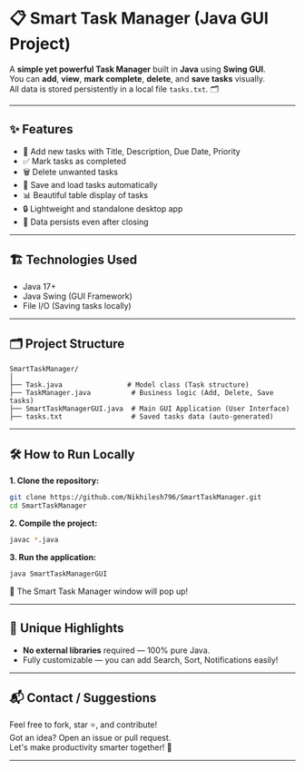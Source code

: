 # 📋 Smart Task Manager (Java GUI Project)

A **simple yet powerful Task Manager** built in **Java** using **Swing GUI**.  
You can **add**, **view**, **mark complete**, **delete**, and **save tasks** visually.  
All data is stored persistently in a local file `tasks.txt`. 🗂️

---

## ✨ Features

- 📝 Add new tasks with Title, Description, Due Date, Priority
- ✅ Mark tasks as completed
- 🗑️ Delete unwanted tasks
- 📄 Save and load tasks automatically
- 📊 Beautiful table display of tasks
- 🔒 Lightweight and standalone desktop app
- 💾 Data persists even after closing

---

## 🏗️ Technologies Used

- Java 17+
- Java Swing (GUI Framework)
- File I/O (Saving tasks locally)

---

## 🗂️ Project Structure

```
SmartTaskManager/
│
├── Task.java                # Model class (Task structure)
├── TaskManager.java          # Business logic (Add, Delete, Save tasks)
├── SmartTaskManagerGUI.java  # Main GUI Application (User Interface)
├── tasks.txt                 # Saved tasks data (auto-generated)
```

---

## 🛠️ How to Run Locally

**1. Clone the repository:**
```bash
git clone https://github.com/Nikhilesh796/SmartTaskManager.git
cd SmartTaskManager
```

**2. Compile the project:**
```bash
javac *.java
```

**3. Run the application:**
```bash
java SmartTaskManagerGUI
```

🎉 The Smart Task Manager window will pop up!

---

## 🚀 Unique Highlights

- **No external libraries** required — 100% pure Java.
- Fully customizable — you can add Search, Sort, Notifications easily!


---

## 📬 Contact / Suggestions

Feel free to fork, star ⭐, and contribute!  
Got an idea? Open an issue or pull request.  
Let's make productivity smarter together! 🚀

---
